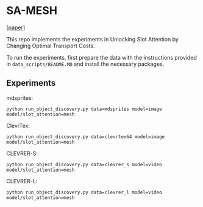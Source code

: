 # SA-MESH

[[paper]][0]

This repo implements the experiments in Unlocking Slot Attention by Changing Optimal Transport Costs.

To run the experiments, first prepare the data with the instructions provided in ``data_scripts/README.MD`` and install the necessary packages.

## Experiments

mdsprites:

```
python run_object_discovery.py data=mdsprites model=image model/slot_attention=mesh
```

ClevrTex:

```
python run_object_discovery.py data=clevrtex64 model=image model/slot_attention=mesh
```

CLEVRER-S:

```
python run_object_discovery.py data=clevrer_s model=video model/slot_attention=mesh
```

CLEVRER-L:

```
python run_object_discovery.py data=clevrer_l model=video model/slot_attention=mesh
```


[0]: https://arxiv.org/abs/2301.13197
